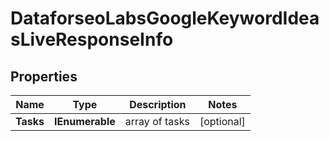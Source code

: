 # DataforseoLabsGoogleKeywordIdeasLiveResponseInfo


## Properties

| Name | Type | Description | Notes |
|------------ | ------------- | ------------- | -------------|
**Tasks** | **IEnumerable<DataforseoLabsGoogleKeywordIdeasLiveTaskInfo>** | array of tasks |[optional]|